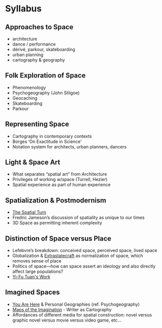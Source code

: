 # Syllabus

## Approaches to Space
- architecture
- dance / performance
- dérivé, parkour, skateboarding
- urban planning
- cartography & geography

## Folk Exploration of Space
- Phenomenology
- Psychogeography (John Stilgoe)
- Geocaching
- Skateboarding
- Parkour

## Representing Space
- Cartography in contemporary contexts
- Borges ‘On Exactitude in Science’
- Notation system for architects, urban planners, dancers

## Light & Space Art
- What separates “spatial art” from Architecture
- Privileges of working w/space (Turrell, Hezier)
- Spatial experience as part of human experience

## Spatialization & Postmodernism
- [The Spatial Turn](http://spatial.scholarslab.org/spatial-turn/what-is-the-spatial-turn/)
- Fredric Jameson’s discussion of spatiality as unique to our times
- 3D Space as permitting inherent complexity

## Distinction of Space versus Place
- Lefebvre’s breakdown: conceived space, perceived space, lived space
- Globalization & [Extrastatecraft](http://smile.amazon.com/Extrastatecraft-Power-Infrastructure-Keller-Easterling/dp/1781685878?ie=UTF8&keywords=extrastatecraft&qid=1465441516&ref_=sr_1_1&sr=8-1) as normalization of space, which removes sense of place
- Politics of space—how can space assert an ideology and also directly affect large populations? 
- [Yi-Fu Tuan's Work](http://smile.amazon.com/gp/product/0816638772?keywords=space%20and%20place&qid=1450839133&ref_=sr_1_1&sr=8-1&sa-no-redirect=1)

## Imagined Spaces
- [You Are Here](http://smile.amazon.com/You-Are-Here-Geographies-Imagination/dp/1568984308?ie=UTF8&keywords=you%20are%20here%20book&qid=1465441223&ref_=sr_1_4&sr=8-4) & Personal Geographies (ref. Psychogeography)
- [Maps of the Imagination](https://books.google.com/books/about/Maps_of_the_Imagination.html?id=jlFoAAAAMAAJ) - Writer as Cartography
- Affordances of different media for spatial construction: novel versus graphic novel versus movie versus video game, etc…